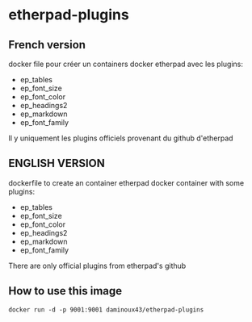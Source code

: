 # etherpad-plugins

## French version
docker file pour créer un containers docker etherpad avec les plugins:
- ep_tables
- ep_font_size
- ep_font_color
- ep_headings2
- ep_markdown
- ep_font_family

Il y uniquement les plugins officiels provenant du github d'etherpad


## ENGLISH VERSION
dockerfile to create an container etherpad docker container with some plugins:
- ep_tables
- ep_font_size
- ep_font_color
- ep_headings2
- ep_markdown
- ep_font_family

There are only official plugins from  etherpad's github




## How to use this image


```console
docker run -d -p 9001:9001 daminoux43/etherpad-plugins
```
